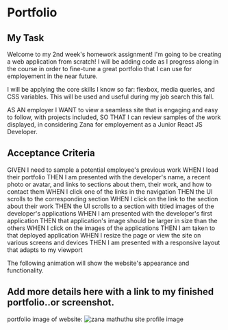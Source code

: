 # Portfolio

## My Task

Welcome to my 2nd week's homework assignment! I'm going to be creating a web application from scratch! I will be adding code as I progress along in the course in order to fine-tune a great portfolio that I can use for employement in the near future.

I will be applying the core skills I know so far: flexbox, media queries, and CSS variables. This will be used and useful during my job search this fall.

AS AN employer
I WANT to view a seamless site that is engaging and easy to follow, with projects included,
SO THAT I can review samples of the work displayed, in considering Zana for employement as a Junior React JS Developer.

## Acceptance Criteria

GIVEN I need to sample a potential employee's previous work
WHEN I load their portfolio
THEN I am presented with the developer's name, a recent photo or avatar, and links to sections about them, their work, and how to contact them
WHEN I click one of the links in the navigation
THEN the UI scrolls to the corresponding section
WHEN I click on the link to the section about their work
THEN the UI scrolls to a section with titled images of the developer's applications
WHEN I am presented with the developer's first application
THEN that application's image should be larger in size than the others
WHEN I click on the images of the applications
THEN I am taken to that deployed application
WHEN I resize the page or view the site on various screens and devices
THEN I am presented with a responsive layout that adapts to my viewport

The following animation will show the website's appearance and functionality.

## Add more details here with a link to my finished portfolio..or screenshot.

portfolio image of website: <img src="https://i.imgur.com/RkpwlrE.png" alt="zana mathuthu site profile image">
